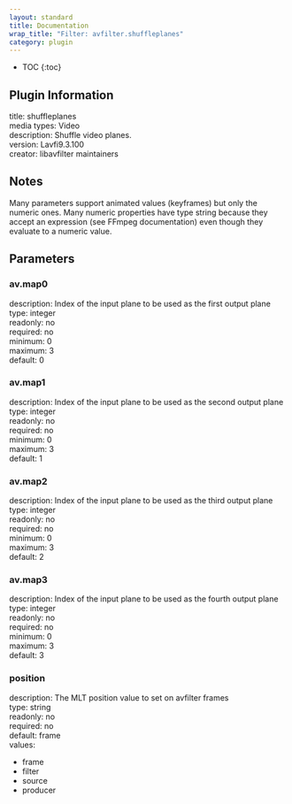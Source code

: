 ```yaml
---
layout: standard
title: Documentation
wrap_title: "Filter: avfilter.shuffleplanes"
category: plugin
---
```

* TOC
{:toc}

## Plugin Information

title: shuffleplanes  
media types:
Video  
description: Shuffle video planes.  
version: Lavfi9.3.100  
creator: libavfilter maintainers  

## Notes

Many parameters support animated values (keyframes) but only the numeric ones. Many numeric properties have type string because they accept an expression (see FFmpeg documentation) even though they evaluate to a numeric value.

## Parameters

### av.map0

  
description:
Index of the input plane to be used as the first output plane  
type: integer  
readonly: no  
required: no  
minimum: 0  
maximum: 3  
default: 0  

### av.map1

  
description:
Index of the input plane to be used as the second output plane  
type: integer  
readonly: no  
required: no  
minimum: 0  
maximum: 3  
default: 1  

### av.map2

  
description:
Index of the input plane to be used as the third output plane  
type: integer  
readonly: no  
required: no  
minimum: 0  
maximum: 3  
default: 2  

### av.map3

  
description:
Index of the input plane to be used as the fourth output plane  
type: integer  
readonly: no  
required: no  
minimum: 0  
maximum: 3  
default: 3  

### position

  
description:
The MLT position value to set on avfilter frames  
type: string  
readonly: no  
required: no  
default: frame  
values:  

* frame
* filter
* source
* producer

